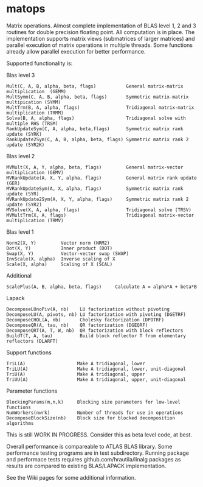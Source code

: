 matops
======

Matrix operations. Almost complete implementation of BLAS level 1, 2 and 3 routines for double precision floating point. All computation is in place. The implementation supports matrix views (submatrices of larger matrices) and parallel execution of matrix operations in multiple threads. Some functions already allow parallel execution for better performance.

Supported functionality is:

  Blas level 3

    Mult(C, A, B, alpha, beta, flags)           General matrix-matrix multiplication  (GEMM)
    MultSymm(C, A, B, alpha, beta, flags)       Symmetric matrix-matrix multipication (SYMM)
    MultTrm(B, A, alpha, flags)                 Tridiagonal matrix-matrix multiplication (TRMM)  
    Solve(B, A, alpha, flags)                   Tridiagonal solve with multiple RHS (TRSM)
    RankUpdateSym(C, A, alpha, beta,flags)      Symmetric matrix rank update (SYRK)
    RankUpdate2Sym(C, A, B, alpha, beta, flags) Symmetric matrix rank 2 update (SYR2K)

  Blas level 2

    MVMult(X, A, Y, alpha, beta, flags)         General matrix-vector multiplication (GEMV)
    MVRankUpdate(A, X, Y, alpha, flags)         General matrix rank update (GER)
    MVRankUpdateSym(A, X, alpha, flags)         Symmetric matrix rank update (SYR)
    MVRankUpdate2Sym(A, X, Y, alpha, flags)     Symmetric matrix rank 2 update (SYR2)
    MVSolve(X, A, alpha, flags)                 Tridiagonal solve (TRSV)
    MVMultTrm(X, A, flags)                      Tridiagonal matrix-vector multiplication (TRMV)

  Blas level 1

    Norm2(X, Y)         Vector norm (NRM2)
    Dot(X, Y)           Inner product (DOT)
    Swap(X, Y)          Vector-vector swap (SWAP)
    InvScale(X, alpha)  Inverse scaling of X 
    Scale(X, alpha)     Scaling of X (SCAL)

  Additional

    ScalePlus(A, B, alpha, beta, flags)		Calculate A = alpha*A + beta*B

  Lapack
  
    DecomposeLUnoPiv(A, nb)    LU factorization without pivoting
    DecomposeLU(A, pivots, nb) LU factorization with pivoting (DGETRF)
    DecomposeCHOL(A, nb)       Cholesky factorization (DPOTRF)
    DecomposeQR(A, tau, nb)    QR factorization (DGEQRF)
    DecomposeQRT(A, T, W, nb)  QR factorization with block reflectors
    BuildT(T, A, tau)	       Build block reflector T from elementary reflectors (DLARFT)

  Support functions

    TriL(A)                   Make A tridiagonal, lower 
    TriLU(A)                  Make A tridiagonal, lower, unit-diagonal 
    TriU(A)                   Make A tridiagonal, upper 
    TriUU(A)                  Make A tridiagonal, upper, unit-diagonal 

  Parameter functions

    BlockingParams(m,n,k)     Blocking size parameters for low-level functions
    NumWorkers(nwrk)          Number of threads for use in operations
    DecomposeBlockSize(nb)    Block size for blocked decomposition algorithms

This is still WORK IN PROGRESS. Consider this as beta level code, at best. 

Overall performance is compareable to ATLAS BLAS library. Some performance testing programs are in test subdirectory. Running package and performace tests requires github.com/hrautila/linalg packages as results are compared to existing BLAS/LAPACK implementation.

See the Wiki pages for some additional information. 
